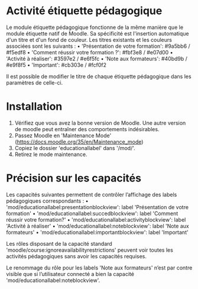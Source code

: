 Activité étiquette pédagogique
============================
Le module étiquette pédagogique fonctionne de la même manière que le module étiquette natif de Moodle.
Sa spécificité est l'insertion automatique d'un titre et d'un fond de couleur.
Les titres existants et les couleurs associées sont les suivants :
• 'Présentation de votre formation': #9a5bb6 / #f5edf8
• 'Comment réussir votre formation ?': #fbf3e8 / #e07d00
• 'Activité à réaliser': #3597e2 / #e6f5fc
• 'Note aux formateurs': #40bd9b / #e9f8f5
• 'Important': #cb303e / #fcf0f2

Il est possible de modifier le titre de chaque étiquette pédagogique dans les paramètres de celle-ci.


Installation
============
1. Vérifiez que vous avez la bonne version de Moodle. Une autre version de moodle peut entraîner des comportements indésirables.
2. Passez Moodle en 'Maintenance Mode' (https://docs.moodle.org/35/en/Maintenance_mode)
3. Copiez le dossier 'educationallabel' dans '/mod/'.
4. Retirez le mode maintenance.

Précision sur les capacités
==============
Les capacités suivantes permettent de contrôler l’affichage des labels pédagogiques correspondants :
• 'mod/educationallabel:presentationblockview': label 'Présentation de votre formation'
• 'mod/educationallabel:succedblockview': label 'Comment réussir votre formation?'
• 'mod/educationallabel:activityblockview': label 'Activité à réaliser'
• 'mod/educationallabel:noteblockview': label 'Note aux formateurs'
• 'mod/educationallabel:importantblockview': label 'Important'

Les rôles disposant de la capacité standard 'moodle/course:ignoreavailabilityrestrictions' peuvent voir toutes les
activités pédagogiques sans avoir les capacités requises.

Le renommage du rôle pour les labels 'Note aux formateurs' n’est par contre visible que si l’utilisateur connecté a
bien la capacité 'mod/educationallabel:noteblockview'.